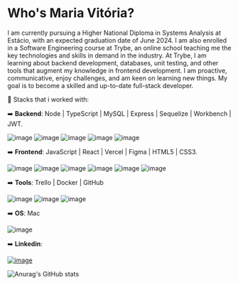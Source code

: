 # Who's Maria Vitória?

I am currently pursuing a Higher National Diploma in Systems Analysis at Estácio, with an expected graduation date of June 2024. I am also enrolled in a Software Engineering course at Trybe, an online school teaching me the key technologies and skills in demand in the industry. At Trybe, I am learning about backend development, databases, unit testing, and other tools that augment my knowledge in frontend development. I am proactive, communicative, enjoy challenges, and am keen on learning new things. My goal is to become a skilled and up-to-date full-stack developer.

📝 Stacks that i worked with:

➡️ **Backend**: Node | TypeScript | MySQL | Express | Sequelize | Workbench | JWT.

![image](https://img.shields.io/badge/TypeScript-007ACC?style=for-the-badge&logo=typescript&logoColor=white
) ![image](https://img.shields.io/badge/MySQL-005C84?style=for-the-badge&logo=mysql&logoColor=white) ![image](https://img.shields.io/badge/Express%20js-000000?style=for-the-badge&logo=express&logoColor=white) ![image](https://img.shields.io/badge/Sequelize-52B0E7?style=for-the-badge&logo=Sequelize&logoColor=white) ![image](https://img.shields.io/badge/JWT-000000?style=for-the-badge&logo=JSON%20web%20tokens&logoColor=white)

➡️ **Frontend**: JavaScript | React | Vercel | Figma | HTML5 | CSS3.

![image](https://img.shields.io/badge/JavaScript-323330?style=for-the-badge&logo=javascript&logoColor=F7DF1E) ![image](https://img.shields.io/badge/React-20232A?style=for-the-badge&logo=react&logoColor=61DAFB) ![image](https://img.shields.io/badge/Vercel-000000?style=for-the-badge&logo=vercel&logoColor=white) ![image](https://img.shields.io/badge/Figma-F24E1E?style=for-the-badge&logo=figma&logoColor=white) ![image](https://img.shields.io/badge/HTML5-E34F26?style=for-the-badge&logo=html5&logoColor=white) ![image](https://img.shields.io/badge/CSS3-1572B6?style=for-the-badge&logo=css3&logoColor=white)


➡️ **Tools**: Trello | Docker | GitHub

![image](https://img.shields.io/badge/Trello-0052CC?style=for-the-badge&logo=trello&logoColor=white) ![image](https://img.shields.io/badge/Docker-2CA5E0?style=for-the-badge&logo=docker&logoColor=white) ![image](https://img.shields.io/badge/GitHub-100000?style=for-the-badge&logo=github&logoColor=white)

➡️ **OS**: Mac 

![image](https://img.shields.io/badge/mac%20os-000000?style=for-the-badge&logo=apple&logoColor=white)

➡️ **Linkedin**:

[![image](https://img.shields.io/badge/LinkedIn-0077B5?style=for-the-badge&logo=linkedin&logoColor=white)](https://www.linkedin.com/in/mvkunz/)



![Anurag's GitHub stats](https://github-readme-stats.vercel.app/api?username=anuraghazra&show_icons=true&theme=tokyonight)
